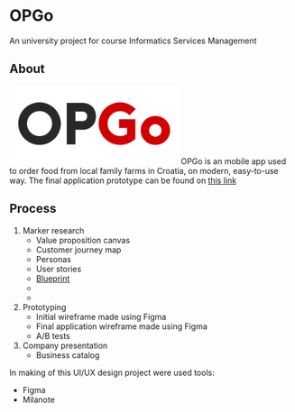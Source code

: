 # OPGo
An university project for course Informatics Services Management

## About
<img src="logo-opgo.png" width="300px">
OPGo is an mobile app used to order food from local family farms in Croatia, on modern, easy-to-use way. 
The final application prototype can be found on <a href="https://www.figma.com/file/VBEtxseNKc7SoFF85VSa2q/OPGo?node-id=0%3A1&t=8PRnejrVOuvGSAtX-1" >this link</a>

## Process
<ol>
<li>Marker research
<ul>
    <li>Value proposition canvas</li>
    <li>Customer journey map</li>
    <li>Personas</li>
    <li>User stories</li>
    <li><a href="blueprint.jpg">Blueprint</a></li>
    <li></li>
    <li></li>
  </ul>
</li>

<li>Prototyping
<ul>
    <li>Initial wireframe made using Figma</li>
    <li>Final application wireframe made using Figma</li>
    <li>A/B tests</li>
  </ul>
</li>

<li>Company presentation
  <ul>
    <li>Business catalog</li>
  </ul>
</li>

</ol>

In making of this UI/UX design project were used tools:
<ul>
<li>Figma</li>
<li>Milanote</li>
</ul>
